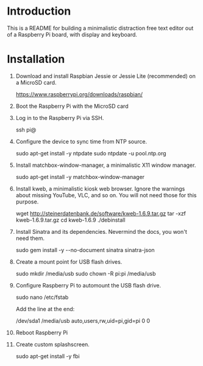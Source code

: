 # Introduction

This is a README for building a minimalistic distraction free text editor out of a Raspberry Pi board, with display and keyboard.

# Installation

1) Download and install Raspbian Jessie or Jessie Lite (recommended) on a MicroSD card.

	https://www.raspberrypi.org/downloads/raspbian/

2) Boot the Raspberry Pi with the MicroSD card

3) Log in to the Raspberry Pi via SSH.

	ssh pi@<ip-address>

4) Configure the device to sync time from NTP source.

	sudo apt-get install -y ntpdate
	sudo ntpdate -u pool.ntp.org

5) Install matchbox-window-manager, a minimalistic X11 window manager.

	sudo apt-get install -y matchbox-window-manager

6) Install kweb, a minimalistic kiosk web browser. Ignore the warnings about missing YouTube, VLC, and so on. You will not need those for this purpose.

	wget http://steinerdatenbank.de/software/kweb-1.6.9.tar.gz
	tar -xzf kweb-1.6.9.tar.gz
	cd kweb-1.6.9
	./debinstall

7) Install Sinatra and its dependencies. Nevermind the docs, you won't need them.

	sudo gem install -y --no-document sinatra sinatra-json

8) Create a mount point for USB flash drives.

	sudo mkdir /media/usb
	sudo chown -R pi:pi /media/usb

9) Configure Raspberry Pi to automount the USB flash drive.

	sudo nano /etc/fstab

	Add the line at the end:

	/dev/sda1 /media/usb auto,users,rw,uid=pi,gid=pi 0 0

10) Reboot Raspberry Pi

11) Create custom splashscreen.

	sudo apt-get install -y fbi

